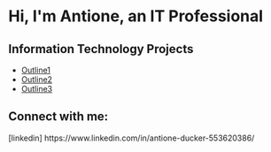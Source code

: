 <h1>Hi, I'm Antione, an <a >IT Professional</a></h1>

<h2> Information Technology Projects </h2>

  - [Outline1](https://github.com/Antione18/Outline1)
  - [Outline2](https://github.com/Antione18/Outline2)
  - [Outline3](https://github.com/Antione18/Outline3)

<h2> Connect with me:</h2> [linkedin] https://www.linkedin.com/in/antione-ducker-553620386/
